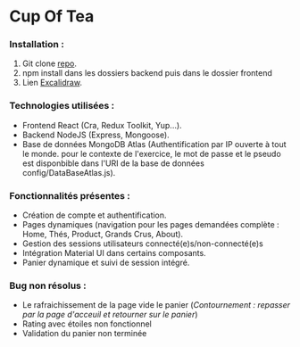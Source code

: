 # Cup Of Tea
### Installation : 

1. Git clone [repo](https://github.com/AranorCel/cupOfTea.git).
2. npm install dans les dossiers backend puis dans le dossier frontend
3. Lien [Excalidraw](https://excalidraw.com/#room=d7046de7e136d2fe4da2,b0JAODiD5dVvTyPZHxW-2Q).

### Technologies utilisées : 
- Frontend React (Cra, Redux Toolkit, Yup...).
- Backend NodeJS (Express, Mongoose).
- Base de données MongoDB Atlas (Authentification par IP ouverte à tout le monde. pour le contexte de l'exercice, le mot de passe et le pseudo est disponbible dans l'URI de la base de données config/DataBaseAtlas.js).

### Fonctionnalités présentes :
- Création de compte et authentification.
- Pages dynamiques (navigation pour les pages demandées complète : Home, Thés, Product, Grands Crus, About).
- Gestion des sessions utilisateurs connecté(e)s/non-connecté(e)s
- Intégration Material UI dans certains composants.
- Panier dynamique et suivi de session intégré.

### Bug non résolus : 
- Le rafraichissement de la page vide le panier (_Contournement : repasser par la page d'acceuil et retourner sur le panier_)
- Rating avec étoiles non fonctionnel
- Validation du panier non terminée
